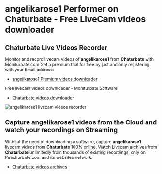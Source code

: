 # angelikarose1 Performer on Chaturbate - Free LiveCam videos downloader

## Chaturbate Live Videos Recorder

Monitor and record livecam videos of **angelikarose1** from **Chaturbate** with Moniturbate.com
Get a premium trial for free by just and only registering with your Email address:
* [angelikarose1 Premium videos downloader](https://moniturbate.com/request-demo-licence-key.html)

Free livecam videos downloader - Moniturbate Software:
* [Chaturbate videos downloader](https://moniturbate.com/moniturbate-download-software.html)

![angelikarose1 livecam videos recorder](https://peachurnet.com/templates/moniturbate-software.png)


## Capture angelikarose1 videos from the Cloud and watch your recordings on Streaming

Without the need of downloading a software, capture **angelikarose1** livecam videos from **Chaturbate** 100% online.
Watch Livecam archives from **Chaturbate** unlimitedly from thousands of existing recordings, only on Peachurbate.com and its websites network:
* [Chaturbate videos archives](https://peachurnet.com/)